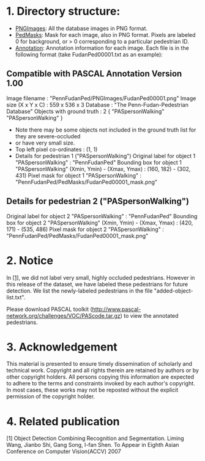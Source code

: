 # 1. Directory structure:

- [PNGImages](PNGImages):   All the database images in PNG format.
- [PedMasks](PedMasks):   Mask for each image, also in PNG format. Pixels are labeled 0 for background, or > 0 corresponding
to a particular pedestrian ID.
- [Annotation](Annotation):  Annotation information for each image.  Each file is in the following format (take FudanPed00001.txt as an example):

## Compatible with PASCAL Annotation Version 1.00
Image filename : "PennFudanPed/PNGImages/FudanPed00001.png"
Image size (X x Y x C) : 559 x 536 x 3
Database : "The Penn-Fudan-Pedestrian Database"
Objects with ground truth : 2 { "PASpersonWalking" "PASpersonWalking" }
- Note there may be some objects not included in the ground truth list for they are severe-occluded
- or have very small size.
-  Top left pixel co-ordinates : (1, 1)
-  Details for pedestrian 1 ("PASpersonWalking")
Original label for object 1 "PASpersonWalking" : "PennFudanPed"
Bounding box for object 1 "PASpersonWalking" (Xmin, Ymin) - (Xmax, Ymax) : (160, 182) - (302, 431)
Pixel mask for object 1 "PASpersonWalking" : "PennFudanPed/PedMasks/FudanPed00001_mask.png"

## Details for pedestrian 2 ("PASpersonWalking")
Original label for object 2 "PASpersonWalking" : "PennFudanPed"
Bounding box for object 2 "PASpersonWalking" (Xmin, Ymin) - (Xmax, Ymax) : (420, 171) - (535, 486)
Pixel mask for object 2 "PASpersonWalking" : "PennFudanPed/PedMasks/FudanPed00001_mask.png"

# 2. Notice
   In <a href='#ref1'>[1]</a>, we did not label very small, highly occluded pedestrians. 
However in this release of the dataset, we have labeled these pedestrians for future detection.
We list the newly-labeled pedestrians in the file "added-object-list.txt".

   Please download PASCAL toolkit (http://www.pascal-network.org/challenges/VOC/PAScode.tar.gz) to view the annotated pedestrians.
   
# 3. Acknowledgement

This material is presented to ensure timely dissemination of scholarly and technical work.
Copyright and all rights therein are retained by authors or by other copyright holders. 
 All persons copying this information are expected to adhere to the terms and constraints invoked by 
 each author's copyright. In most cases, these works may not be reposted without 
 the explicit permission of the copyright holder.

# 4. Related publication
<a id='ref1'></a>[1] Object Detection Combining Recognition and Segmentation. Liming Wang, Jianbo Shi, Gang Song, I-fan Shen. To Appear in Eighth Asian Conference on Computer Vision(ACCV) 2007
